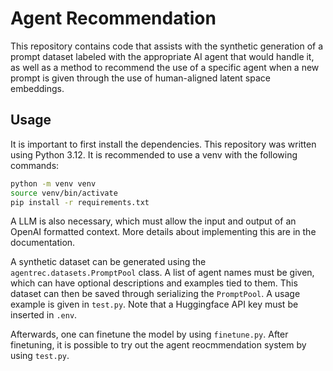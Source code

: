 # Agent Recommendation

This repository contains code that assists with the synthetic generation of
a prompt dataset labeled with the appropriate AI agent that would handle it,
as well as a method to recommend the use of a specific agent when a new prompt
is given through the use of human-aligned latent space embeddings.

## Usage

It is important to first install the dependencies. This repository was written
using Python 3.12. It is recommended to use a venv with the following commands:

```bash
python -m venv venv
source venv/bin/activate
pip install -r requirements.txt
```

A LLM is also necessary, which must allow the input and output of an OpenAI
formatted context. More details about implementing this are in the documentation.

A synthetic dataset can be generated using the `agentrec.datasets.PromptPool`
class. A list of agent names must be given, which can have optional
descriptions and examples tied to them. This dataset can then be saved through
serializing the `PromptPool`. A usage example is given in `test.py`. Note that
a Huggingface API key must be inserted in `.env`.

Afterwards, one can finetune the model by using `finetune.py`. After finetuning,
it is possible to try out the agent reocmmendation system by using `test.py`.
